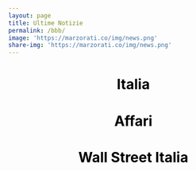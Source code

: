```yaml
---
layout: page
title: Ultime Notizie
permalink: /bbb/
image: 'https://marzorati.co/img/news.png'
share-img: 'https://marzorati.co/img/news.png'
---
```

<style>
    .itemTitle a{font-weight:bold; font-size:18px; color:#008AFF; text-decoration:none }
    .itemTitle a:hover{ text-decoration:underline }
    .itemDate{font-size:11px;color:#AAAAAA;}
</style>

<center><h1><a name="Italia"><font color="Black">Italia</font></a></h1></center>
<div id="divRssItalia"></div>
<script>
    $('#divRssItalia').FeedEk({
    FeedUrl : 'https://news.google.com/rss/topics/CAAqIQgKIhtDQkFTRGdvSUwyMHZNRE55YW1vU0FtbDBLQUFQAQ?hl%3Dit%26gl%3DIT%26ceid%3DIT%253Ait3DIT%2526ceid%253DIT%25253Ait',
    MaxCount : 10,
    ShowDesc : true,
    ShowPubDate:true,
    TitleLinkTarget:'_blank',
    DateFormat : 'dd/MM/yyyy',
    DateFormatLang : 'it'
  });
</script>

<center><h1><a name="Affari"><font color="Black">Affari</font></a></h1></center>
<div id="divRssAffari"></div>
<script>
    $('#divRssAffari').FeedEk({
    FeedUrl : 'https://news.google.com/rss/topics/CAAqJggKIiBDQkFTRWdvSUwyMHZNRGx6TVdZU0FtbDBHZ0pKVkNnQVAB?hl%3Dit%26gl%3DIT%26ceid%3DIT%253Ait',
    MaxCount : 10,
    ShowDesc : true,
    ShowPubDate:true,
    TitleLinkTarget:'_blank',
    DateFormat : 'dd/MM/yyyy',
    DateFormatLang : 'it'
  });
</script>

<center><h1><a name="WallStreet"><font color="Black">Wall Street Italia</font></a></h1></center>
<div id="divRssWS"></div>
<script>
    $('#divRssWS').FeedEk({
    FeedUrl : 'https://www.wallstreetitalia.com/news/rss',
    MaxCount : 10,
    ShowDesc : true,
    ShowPubDate:true,
    TitleLinkTarget:'_blank',
    DateFormat : 'dd/MM/yyyy',
    DateFormatLang : 'it'
  });
</script>

